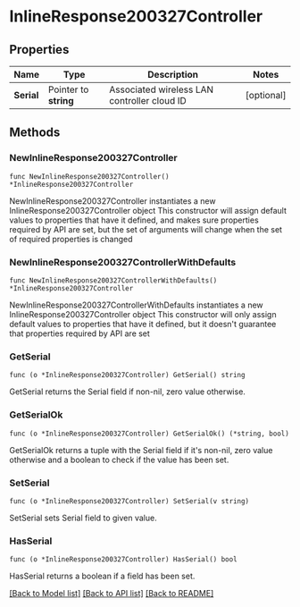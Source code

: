 # InlineResponse200327Controller

## Properties

Name | Type | Description | Notes
------------ | ------------- | ------------- | -------------
**Serial** | Pointer to **string** | Associated wireless LAN controller cloud ID | [optional] 

## Methods

### NewInlineResponse200327Controller

`func NewInlineResponse200327Controller() *InlineResponse200327Controller`

NewInlineResponse200327Controller instantiates a new InlineResponse200327Controller object
This constructor will assign default values to properties that have it defined,
and makes sure properties required by API are set, but the set of arguments
will change when the set of required properties is changed

### NewInlineResponse200327ControllerWithDefaults

`func NewInlineResponse200327ControllerWithDefaults() *InlineResponse200327Controller`

NewInlineResponse200327ControllerWithDefaults instantiates a new InlineResponse200327Controller object
This constructor will only assign default values to properties that have it defined,
but it doesn't guarantee that properties required by API are set

### GetSerial

`func (o *InlineResponse200327Controller) GetSerial() string`

GetSerial returns the Serial field if non-nil, zero value otherwise.

### GetSerialOk

`func (o *InlineResponse200327Controller) GetSerialOk() (*string, bool)`

GetSerialOk returns a tuple with the Serial field if it's non-nil, zero value otherwise
and a boolean to check if the value has been set.

### SetSerial

`func (o *InlineResponse200327Controller) SetSerial(v string)`

SetSerial sets Serial field to given value.

### HasSerial

`func (o *InlineResponse200327Controller) HasSerial() bool`

HasSerial returns a boolean if a field has been set.


[[Back to Model list]](../README.md#documentation-for-models) [[Back to API list]](../README.md#documentation-for-api-endpoints) [[Back to README]](../README.md)


